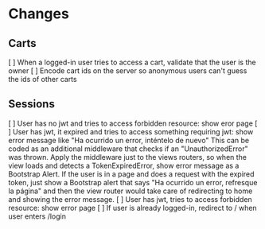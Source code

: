 # Changes

## Carts

[ ] When a logged-in user tries to access a cart, validate that the user is the owner
[ ] Encode cart ids on the server so anonymous users can't guess the ids of other carts

## Sessions

[ ] User has no jwt and tries to access forbidden resource: show eror page
[ ] User has jwt, it expired and tries to access something requiring jwt: show error message like "Ha ocurrido un error, inténtelo de nuevo"
    This can be coded as an additional middleware that checks if an "UnauthorizedError" was thrown.
    Apply the middleware just to the views routers, so when the view loads and detects a TokenExpiredError, show error message as a Bootstrap Alert.
    If the user is in a page and does a request with the expired token, just show a Bootstrap alert that says "Ha ocurrido un error, refresque la página" and then the view router would take care of redirecting to home and showing the error message.
[ ] User has jwt, tries to access forbidden resource: show error page
[ ] If user is already logged-in, redirect to / when user enters /login